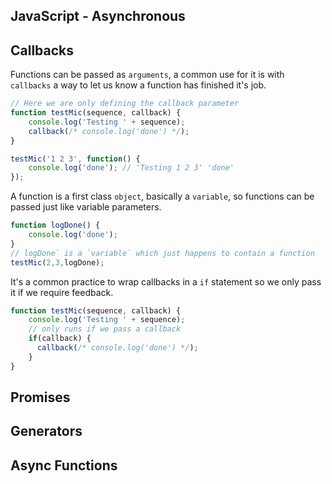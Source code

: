 ## JavaScript - Asynchronous


## Callbacks
Functions can be passed as `arguments`, a common use for it is with `callbacks` a way to let us know a function has finished it's job.

```js
// Here we are only defining the callback parameter
function testMic(sequence, callback) {
    console.log('Testing ' + sequence);
    callback(/* console.log('done') */);
}

testMic('1 2 3', function() {
    console.log('done'); // 'Testing 1 2 3' 'done'
});
```

A function is a first class `object`, basically a `variable`, so functions can be passed just like variable parameters.
```js
function logDone() {
    console.log('done');
}
// logDone` is a `variable` which just happens to contain a function
testMic(2,3,logDone);
```

It's a common practice to wrap callbacks in a `if` statement so we only pass it if we require feedback.
```js
function testMic(sequence, callback) {
    console.log('Testing ' + sequence);
    // only runs if we pass a callback
    if(callback) {
      callback(/* console.log('done') */);
    }
}
```

## Promises


## Generators


## Async Functions
